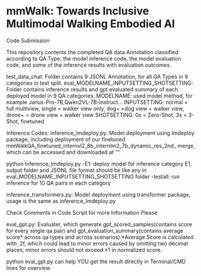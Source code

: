 # mmWalk: Towards Inclusive Multimodal Walking Embodied AI
Code Submission

This repository contents the completed QA data Annotation classified according to QA Type, the model inference code, the model evaluation code, and some of the inference results with evaluation outcomes.

test_data_chat: Folder contains 9 JSONL Annotation, for all QA Types in 9 categories in test split.
eval_MODELNAME_INPUTSETTING_SHOTSETTING: Folder contains inference results and gpt evaluated summary of each deployed model in 9 QA categories.
MODELNAME: used model method, for example Janus-Pro-7B,Qwen2VL-7B-Instruct...
INPUTSETTING: normal = full multiview, single = walker view only, dog+ =dog view + walker view, drone+ = drone view + walker view
SHOTSETTING: 0s = Zero-Shot, 3s = 3-Shot, finetuned

Inference Codes:
inference_lmdeploy.py:  Model deployment using lmdeploy package, including deployment of our finetuned  mmWalkQA_finetuned_internvl2_8b_internlm2_7b_dynamic_res_2nd_ merge, which can be accessed and downloaded at ""

python inference_lmdeploy.py -E1: deploy model for inference category E1, output folder and JSONL file format should be like any in eval_MODELNAME_INPUTSETTING_SHOTSETTING folder
-testall: run inference for 10 QA pairs in each category

inference_transformers.py: Model deployment using transformer package, usage is the same as inference_lmdeploy.py

Check Comments in Code Script for more Information Please

eval_gpt.py: Evaluater, which generate gpt_scored_samples(contains score for every single qa pair) and gpt_evaluation_summary(contains average score* across qa types and across scenarios)
*Average Score is calculated with .2f, which could lead to minor errors caused by omitting two decimal places, minor errors should not exceed ±1 in normalized score.

python eval_gpt.py can help YOU get the result directly in Terminal/CMD lines for overview.

